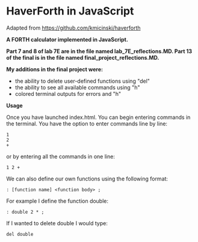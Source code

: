 # HaverForth in JavaScript
Adapted from https://github.com/kmicinski/haverforth

**A FORTH calculator implemented in JavaScript.**

**Part 7 and 8 of lab 7E are in the file named lab_7E_reflections.MD. Part 13 of the final is in the file named final_project_reflections.MD.**

**My additions in the final project were:**
- the ability to delete user-defined functions using "del"
- the ability to see all available commands using "h"
- colored terminal outputs for errors and "h"

**Usage**

Once you have launched index.html. You can begin entering commands in the terminal.
You have the option to enter commands line by line:
```
1
2
+
```
or by entering all the commands in one line:
```
1 2 +
```
We can also define our own functions using the following format: 
```
: [function name] <function body> ;
```
For example I define the function double:
```
: double 2 * ;
```
If I wanted to delete double I would type:
```
del double
```
